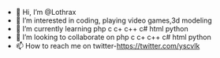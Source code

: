 - 👋 Hi, I’m @Lothrax
- 👀 I’m interested in coding, playing video games,3d modeling
- 🌱 I’m currently learning php c c+ c++ c# html python
- 💞️ I’m looking to collaborate on php c c+ c++ c# html python
- 📫 How to reach me on twitter-https://twitter.com/yscvlk
<!---
Lothrax/Lothrax is a ✨ special ✨ repository because its `README.md` (this file) appears on your GitHub profile.
You can click the Preview link to take a look at your changes.
--->
